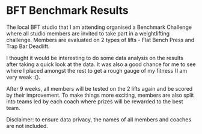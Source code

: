 # BFT Benchmark Results
The local BFT studio that I am attending organised a Benchmark Challenge where all studio members are invited to take part in a weightlifting challenge. Members are evaluated on 2 types of lifts - Flat Bench Press and Trap Bar Deadlift. 

I thought it would be interesting to do some data analysis on the results after taking a quick look at the data. It was also a good chance for me to see where I placed amongst the rest to get a rough gauge of my fitness (I am very weak :(). 

After 9 weeks, all members will be tested on the 2 lifts again and be scored by their improvement. To make things more exciting, members are also split into teams led by each coach where prizes will be rewarded to the best team. 

Disclaimer: to ensure data privacy, the names of all members and coaches are not included. 
